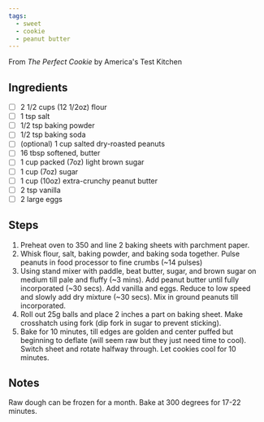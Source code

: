 ```yaml
---
tags: 
  - sweet
  - cookie
  - peanut butter
---
```


From *The Perfect Cookie* by America's Test Kitchen

## Ingredients

- [ ] 2 1/2 cups (12 1/2oz) flour
- [ ] 1 tsp salt
- [ ] 1/2 tsp baking powder
- [ ] 1/2 tsp baking soda
- [ ] (optional) 1 cup salted dry-roasted peanuts
- [ ] 16 tbsp softened, butter
- [ ] 1 cup packed (7oz) light brown sugar
- [ ] 1 cup (7oz) sugar
- [ ] 1 cup (10oz) extra-crunchy peanut butter
- [ ] 2 tsp vanilla
- [ ] 2 large eggs

## Steps

1. Preheat oven to 350 and line 2 baking sheets with parchment paper.
2. Whisk flour, salt, baking powder, and baking soda together. Pulse peanuts in food processor to fine crumbs (~14 pulses)
3. Using stand mixer with paddle, beat butter, sugar, and brown sugar on medium till pale and fluffy (~3 mins). Add peanut butter until fully incorporated (~30 secs). Add vanilla and eggs. Reduce to low speed and slowly add dry mixture (~30 secs). Mix in ground peanuts till incorporated.
4. Roll out 25g balls and place 2 inches a part on baking sheet. Make crosshatch using fork (dip fork in sugar to prevent sticking).
5. Bake for 10 minutes, till edges are golden and center puffed but beginning to deflate (will seem raw but they just need time to cool). Switch sheet and rotate halfway through. Let cookies cool for 10 minutes.

## Notes

Raw dough can be frozen for a month. Bake at 300 degrees for 17-22 minutes.
